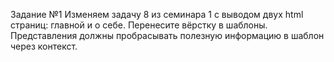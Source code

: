 Задание №1
Изменяем задачу 8 из семинара 1 с выводом двух html страниц:
главной и о себе.
Перенесите вёрстку в шаблоны.
Представления должны пробрасывать полезную информацию в
шаблон через контекст.